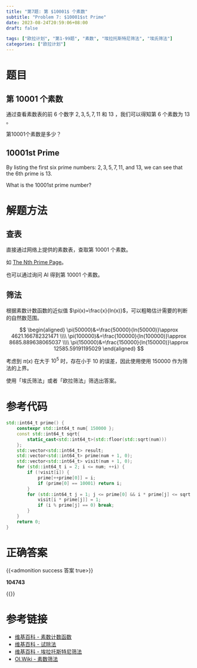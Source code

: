 ```yaml
---
title: "第7题: 第 $10001$ 个素数"
subtitle: "Problem 7: $10001$st Prime"
date: 2023-08-24T20:59:06+08:00
draft: false

tags: ["欧拉计划", "第1-99题", "素数", "埃拉托斯特尼筛法", "埃氏筛法"]
categories: ["欧拉计划"]
---
```


# 题目

## 第 $10001$ 个素数

通过查看素数表的前 $6$ 个数字 $2,3,5,7,11$ 和 $13$ ，我们可以得知第 $6$ 个素数为 $13$ 。

第$10001$个素数是多少？

## $10001$st Prime

By listing the first six prime numbers: $2,3,5,7,11$, and $13$, we can see that the $6$th prime is $13$.

What is the $10001$st prime number?

# 解题方法

## 查表

直接通过网络上提供的素数表，查取第 $10001$ 个素数。

如 [The Nth Prime Page](https://t5k.org/nthprime/index.php#nth)。

也可以通过询问 AI 得到第 $10001$ 个素数。

## 筛法

根据素数计数函数的近似值 $\pi(x)=\frac{x}{ln(x)}$，可以粗略估计需要的判断的自然数范围。

$$
\begin{aligned}
\pi(50000)&=\frac{50000}{ln(50000)}\approx 4621.166782321471 \\\\
\pi(100000)&=\frac{100000}{ln(100000)}\approx 8685.889638065037 \\\\
\pi(150000)&=\frac{150000}{ln(150000)}\approx 12585.59191195029
\end{aligned}
$$

考虑到 $\pi(x)$ 在大于 $10^5$ 时，存在小于 $10%$ 的误差，因此使用使用 $150000$ 作为筛法的上界。

使用「埃氏筛法」或者「欧拉筛法」筛选出答案。

# 参考代码

```cpp
std::int64_t prime() {
    constexpr std::int64_t num{ 150000 };
    const std::int64_t sqrt{
        static_cast<std::int64_t>(std::floor(std::sqrt(num)))
    };
    std::vector<std::int64_t> result;
    std::vector<std::int64_t> prime(num + 1, 0);
    std::vector<std::int64_t> visit(num + 1, 0);
    for (std::int64_t i = 2; i <= num; ++i) {
        if (!visit[i]) {
            prime[++prime[0]] = i;
            if (prime[0] == 10001) return i;
        }
        for (std::int64_t j = 1; j <= prime[0] && i * prime[j] <= sqrt; ++j) {
            visit[i * prime[j]] = 1;
            if (i % prime[j] == 0) break;
        }
    }
    return 0;
}
```

<div class="hide">

# 正确答案

{{<admonition success 答案 true>}}

**104743**

{{</admonition >}}

</div>

# 参考链接

- [维基百科 - 素数计数函数](https://zh.wikipedia.org/zh-hans/%E7%B4%A0%E6%95%B0%E8%AE%A1%E6%95%B0%E5%87%BD%E6%95%B0)
- [维基百科 - 试除法](https://zh.wikipedia.org/zh-cn/%E8%AF%95%E9%99%A4%E6%B3%95)
- [维基百科 - 埃拉托斯特尼筛法](https://zh.wikipedia.org/zh-cn/%E5%9F%83%E6%8B%89%E6%89%98%E6%96%AF%E7%89%B9%E5%B0%BC%E7%AD%9B%E6%B3%95)
- [OI.Wiki - 素数筛法](https://oi.wiki/math/number-theory/sieve/)